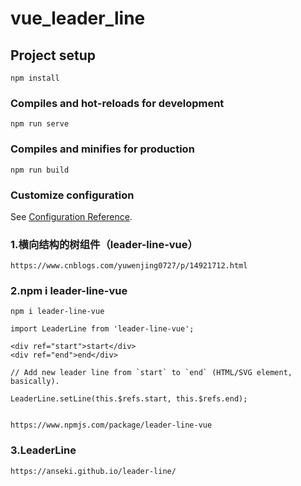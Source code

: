 # vue_leader_line

## Project setup
```
npm install
```

### Compiles and hot-reloads for development
```
npm run serve
```

### Compiles and minifies for production
```
npm run build
```

### Customize configuration
See [Configuration Reference](https://cli.vuejs.org/config/).


### 1.横向结构的树组件（leader-line-vue）

```
https://www.cnblogs.com/yuwenjing0727/p/14921712.html

```

### 2.npm i leader-line-vue

```
npm i leader-line-vue

import LeaderLine from 'leader-line-vue';

<div ref="start">start</div>
<div ref="end">end</div>

// Add new leader line from `start` to `end` (HTML/SVG element, basically).

LeaderLine.setLine(this.$refs.start, this.$refs.end);


```

```
https://www.npmjs.com/package/leader-line-vue
```

### 3.LeaderLine

```
https://anseki.github.io/leader-line/
```
